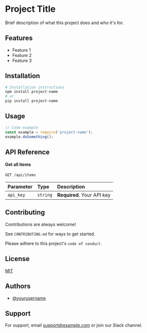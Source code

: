 # Project Title

Brief description of what this project does and who it's for.

## Features

- Feature 1
- Feature 2
- Feature 3

## Installation

```bash
# Installation instructions
npm install project-name
# or
pip install project-name
```

## Usage

```javascript
// Code example
const example = require('project-name');
example.doSomething();
```

## API Reference

#### Get all items

```http
GET /api/items
```

| Parameter | Type     | Description                |
| :-------- | :------- | :------------------------- |
| `api_key` | `string` | **Required**. Your API key |

## Contributing

Contributions are always welcome!

See `CONTRIBUTING.md` for ways to get started.

Please adhere to this project's `code of conduct`.

## License

[MIT](https://choosealicense.com/licenses/mit/)

## Authors

- [@yourusername](https://www.github.com/yourusername)

## Support

For support, email support@example.com or join our Slack channel.
